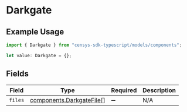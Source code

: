 # Darkgate

## Example Usage

```typescript
import { Darkgate } from "censys-sdk-typescript/models/components";

let value: Darkgate = {};
```

## Fields

| Field                                                                | Type                                                                 | Required                                                             | Description                                                          |
| -------------------------------------------------------------------- | -------------------------------------------------------------------- | -------------------------------------------------------------------- | -------------------------------------------------------------------- |
| `files`                                                              | [components.DarkgateFile](../../models/components/darkgatefile.md)[] | :heavy_minus_sign:                                                   | N/A                                                                  |